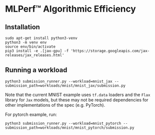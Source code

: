 # MLPerf™ Algorithmic Efficiency

## Installation

```
sudo apt-get install python3-venv
python3 -m venv env
source env/bin/activate
pip3 install -e .[jax-gpu] -f 'https://storage.googleapis.com/jax-releases/jax_releases.html'
```

## Running a workload
```
python3 submission_runner.py --workload=mnist_jax --submission_path=workloads/mnist/mnist_jax/submission.py
```
Note that the current MNIST example uses `tf.data` loaders and the `Flax` library for `Jax` models, but these may not be required dependencies for other implementations of the spec (e.g. PyTorch).

For pytorch example, run:
```
python3 submission_runner.py --workload=mnist_pytorch --submission_path=workloads/mnist/mnist_pytorch/submission.py
```